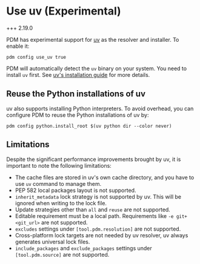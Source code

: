 # Use uv (Experimental)

+++ 2.19.0

PDM has experimental support for [uv](https://github.com/astral-sh/uv) as the resolver and installer. To enable it:

```
pdm config use_uv true
```

PDM will automatically detect the `uv` binary on your system. You need to install `uv` first. See [uv's installation guide](https://docs.astral.sh/uv/getting-started/installation/) for more details.

## Reuse the Python installations of uv

uv also supports installing Python interpreters. To avoid overhead, you can configure PDM to reuse the Python installations of uv by:

```
pdm config python.install_root $(uv python dir --color never)
```

## Limitations

Despite the significant performance improvements brought by uv, it is important to note the following limitations:

- The cache files are stored in uv's own cache directory, and you have to use `uv` command to manage them.
- PEP 582 local packages layout is not supported.
- `inherit_metadata` lock strategy is not supported by uv. This will be ignored when writing to the lock file.
- Update strategies other than `all` and `reuse` are not supported.
- Editable requirement must be a local path. Requirements like `-e git+<git_url>` are not supported.
- `excludes` settings under `[tool.pdm.resolution]` are not supported.
- Cross-platform lock targets are not needed by uv resolver, uv always generates universal lock files.
- `include_packages` and `exclude_packages` settings under `[tool.pdm.source]` are not supported.
